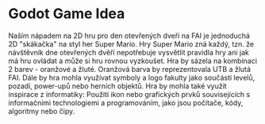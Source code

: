 # Godot Game Idea
Naším nápadem na 2D hru pro den otevřených dveří na FAI je jednoduchá 2D "skákačka" na styl her Super Mario. Hry Super Mario zná každý, tzn. že návštěvník dne otevřených dvěří nepotřebuje vysvětlit pravidla hry ani jak má hru ovládat a může si hru rovnou vyzkoušet. Hra by sázela na kombinaci 2 barev - oranžové a žluté. Oranžová barva by reprezentovala UTB a žlutá FAI. Dále by hra mohla využívat symboly a logo fakulty jako součástí levelů, pozadí, power-upů nebo herních objektů. Hra by mohla také využít inspirace z informatiky: Použití ikon nebo grafických prvků souvisejících s informačními technologiemi a programováním, jako jsou počítače, kódy, algoritmy nebo čipy.
